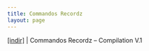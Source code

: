 ```yaml
---
title: Commandos Recordz
layout: page
---
```


<a href="https://cloud.mail.ru/public/1cbf2d11493e/Commandos%20Recordz%20Toplama%20Alb%C3%BCm%20Vol.1" target="_blank">[indir]</a> | Commandos Recordz &#8211; Compilation V.1